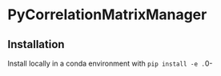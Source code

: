 # PyCorrelationMatrixManager
 

## Installation

Install locally in a conda environment with `pip install -e .`0-